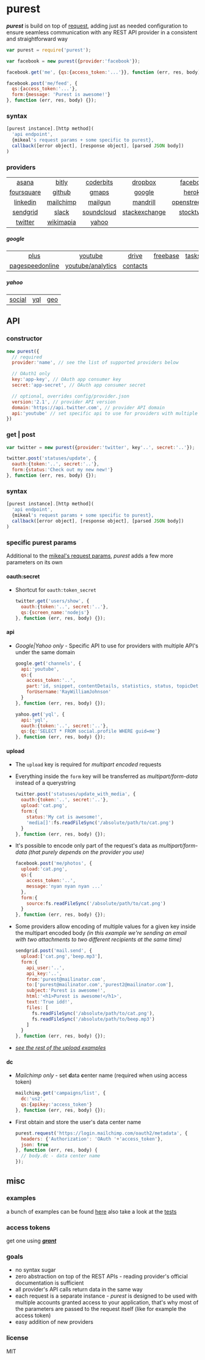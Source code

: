 
# purest
_**purest**_ is build on top of [request][1], adding just as needed configuration to ensure seamless communication with any REST API provider in a consistent and straightforward way

```js
var purest = require('purest');

var facebook = new purest({provider:'facebook'});

facebook.get('me', {qs:{access_token:'...'}}, function (err, res, body) {});

facebook.post('me/feed', {
  qs:{access_token:'...'},
  form:{message: 'Purest is awesome!'}
}, function (err, res, body) {});
```


### syntax
```js
[purest instance].[http method](
  'api endpoint',
  {mikeal's request params + some specific to purest},
  callback([error object], [response object], [parsed JSON body])
)
```


### providers
| | | | | | |
:---: | :---: | :---: | :---: | :---: | :---:
[asana](http://developer.asana.com/documentation/) | [bitly](http://dev.bitly.com) | [coderbits](https://coderbits.com/api) | [dropbox](https://www.dropbox.com/developers) | [facebook](https://developers.facebook.com) | [flickr](https://www.flickr.com/services/api/)
[foursquare](https://developer.foursquare.com/) | [github](http://developer.github.com) | [gmaps](https://developers.google.com/maps/) | [google](https://developers.google.com/) | [heroku](https://devcenter.heroku.com/categories/platform-api) | [instagram](http://instagram.com/developer)
[linkedin](http://developer.linkedin.com) | [mailchimp](http://apidocs.mailchimp.com/) | [mailgun](http://documentation.mailgun.com/) | [mandrill](https://mandrillapp.com/api/docs/) | [openstreetmap](http://wiki.openstreetmap.org/wiki/API_v0.6) | [rubygems](http://guides.rubygems.org/rubygems-org-api)
[sendgrid](http://sendgrid.com/docs/) | [slack](https://api.slack.com/) | [soundcloud](http://developers.soundcloud.com) | [stackexchange](https://api.stackexchange.com) | [stocktwits](http://stocktwits.com/developers) | [trello](https://trello.com/docs/)
[twitter](https://dev.twitter.com) | [wikimapia](http://wikimapia.org/api) | [yahoo](https://developer.yahoo.com/)

##### google
| | | | | | |
:---: | :---: | :---: | :---: | :---: | :---:
[plus](https://developers.google.com/+/api) | [youtube](https://developers.google.com/youtube/v3) | [drive](https://developers.google.com/drive/v2/reference) | [freebase](https://developers.google.com/freebase/v1) | [tasks](https://developers.google.com/google-apps/tasks/) | [urlshortener](https://developers.google.com/url-shortener/)
[pagespeedonline](https://developers.google.com/speed/docs/insights/v1/getting_started) | [youtube/analytics](https://developers.google.com/youtube/analytics) | [contacts](https://developers.google.com/google-apps/contacts/v3/)


##### yahoo
| | | |
:---: | :---: | :---:
[social](https://developer.yahoo.com/social) | [yql](https://developer.yahoo.com/yql) | [geo](https://developer.yahoo.com/geo/geoplanet)


## API
### constructor
```js
new purest({
  // required
  provider:'name', // see the list of supported providers below

  // OAuth1 only
  key:'app-key', // OAuth app consumer key
  secret:'app-secret', // OAuth app consumer secret

  // optional, overrides config/provider.json
  version:'2.1', // provider API version
  domain:'https://api.twitter.com', // provider API domain
  api:'youtube' // set specific api to use for providers with multiple api's under same domain
})
```


### get | post
```js
var twitter = new purest({provider:'twitter', key'..', secret:'..'});

twitter.post('statuses/update', {
  oauth:{token:'..', secret:'..'},
  form:{status:'Check out my new new!'}
}, function (err, res, body) {});
```


### syntax
```js
[purest instance].[http method](
  'api endpoint',
  {mikeal's request params + some specific to purest},
  callback([error object], [response object], [parsed JSON body])
)
```


### specific purest params
Additional to the [mikeal's request params][2], _purest_ adds a few more parameters on its own


#### oauth:secret
- Shortcut for `oauth:token_secret`
  ```js
  twitter.get('users/show', {
    oauth:{token:'..', secret:'..'},
    qs:{screen_name:'nodejs'}
  }, function (err, res, body) {});
  ```

#### api
- _Google|Yahoo only_ - Specific API to use for providers with multiple API's under the same domain
  ```js
  google.get('channels', {
    api:'youtube',
    qs:{
      access_token:'..',
      part:'id, snippet, contentDetails, statistics, status, topicDetails',
      forUsername:'RayWilliamJohnson'
    }
  }, function (err, res, body) {});
  ```

  ```js
  yahoo.get('yql', {
    api:'yql',
    oauth:{token:'..', secret:'..'},
    qs:{q:'SELECT * FROM social.profile WHERE guid=me'}
  }, function (err, res, body) {});
  ```


#### upload

- The `upload` key is required for _multipart encoded_ requests
- Everything inside the `form` key will be transferred as _multipart/form-data_ instead of a querystring

  ```js
  twitter.post('statuses/update_with_media', {
    oauth:{token:'..', secret:'..'},
    upload:'cat.png',
    form:{
      status:'My cat is awesome!',
      'media[]':fs.readFileSync('/absolute/path/to/cat.png')
    }
  }, function (err, res, body) {});
  ```

- It's possible to encode only part of the request's data as _multipart/form-data_ _(that purely depends on the provider you use)_
  ```js
  facebook.post('me/photos', {
    upload:'cat.png',
    qs:{
      access_token:'..',
      message:'nyan nyan nyan ...'
    },
    form:{
      source:fs.readFileSync('/absolute/path/to/cat.png')
    }
  }, function (err, res, body) {});
  ```

- Some providers allow encoding of multiple values for a given key inside the multipart encoded body _(in this example we're sending an email with two attachments to two different recipients at the same time)_
  ```js
  sendgrid.post('mail.send', {
    upload:['cat.png','beep.mp3'],
    form:{
      api_user:'..',
      api_key:'..',
      from:'purest@mailinator.com',
      to:['purest@mailinator.com','purest2@mailinator.com'],
      subject:'Purest is awesome!',
      html:'<h1>Purest is awesome!</h1>',
      text:'True idd!',
      files: [
        fs.readFileSync('/absolute/path/to/cat.png'),
        fs.readFileSync('/absolute/path/to/beep.mp3')
      ]
    }
  }, function (err, res, body) {});
  ```

- _[see the rest of the upload examples][5]_


#### dc
- _Mailchimp only_ - set **d**ata **c**enter name (required when using access token)
  
  ```js
  mailchimp.get('campaigns/list', {
    dc:'us2',
    qs:{apikey:'access_token'}
  }, function (err, res, body) {});
  ```
- First obtain and store the user's data center name
  
  ```js
  purest.request('https://login.mailchimp.com/oauth2/metadata', {
    headers: {'Authorization': 'OAuth '+'access_token'},
    json: true
  }, function (err, res, body) {
    // body.dc - data center name
  });
  ```


## misc
### examples
a bunch of examples can be found [here][4] also take a look at the [tests][6]


### access tokens
get one using _**[grant][3]**_


### goals
- no syntax sugar
- zero abstraction on top of the REST APIs - reading provider's official documentation is sufficient
- all provider's API calls return data in the same way
- each request is a separate instance - _purest_ is designed to be used with multiple accounts granted access to your application, that's why most of the parameters are passed to the request itself (like for example the access token)
- easy addition of new providers


### license
MIT


  [1]: https://github.com/mikeal/request
  [2]: https://github.com/mikeal/request#requestoptions-callback
  [3]: https://github.com/simov/grant
  [4]: https://github.com/simov/purest/tree/master/examples
  [5]: https://github.com/simov/purest/blob/master/test/request/upload.js
  [6]: https://github.com/simov/purest/tree/master/test/request
